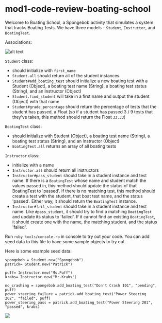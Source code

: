 # mod1-code-review-boating-school

Welcome to Boating School,  a Spongebob activity that simulates a system that tracks Boating Tests.  We have three models - `Student`, `Instructor`, and `BoatingTest`.

Associations:

![alt text][chart]

[chart]: https://i.imgur.com/eiFqjJe.png

`Student` class:
* should initialize with `first_name`
* `Student.all` should return all of the student instances
* `Student#add_boating_test` should initialize a new boating test with a Student (Object), a boating test name (String), a boating test status (String), and an Instructor (Object)
* `Student.find_student` will take in a first name and output the student (Object) with that name
* `Student#grade_percentage` should return the percentage of tests that the student has passed, a Float (so if a student has passed 3 / 9 tests that they've taken, this method should return the Float `33.33`)

`BoatingTest` class:
* should initialize with Student (Object), a boating test name (String), a boating test status (String), and an Instructor (Object)
* `BoatingTest.all` returns an array of all boating tests

`Instructor` class:
* initialize with a name
* `Instructor.all` should return all instructors
* `Instructor#pass_student` should take in a student instance and test name. If there is a `BoatingTest` whose name and student match the values passed in, this method should update the status of that BoatingTest to 'passed'. If there is no matching test, this method should create a test with the student, that boat test name, and the status 'passed'. Either way, it should return the `BoatingTest` instance.
* `Instructor#fail_student` should take in a student instance and test name. Like `#pass_student`, it should try to find a matching `BoatingTest` and update its status to 'failed'. If it cannot find an existing `BoatingTest`, it should create one with the name, the matching student, and the status 'failed'.

Run `ruby tools/console.rb` in console to try out your code. You can add seed data to this file to have some sample objects to try out.

Here is some example seed data:

```
spongebob = Student.new("Spongebob")
patrick= Student.new("Patrick")

puff= Instructor.new("Ms.Puff")
krabs= Instructor.new("Mr.Krabs")

no_crashing = spongebob.add_boating_test("Don't Crash 101", "pending", puff)
power_steering_failure = patrick.add_boating_test("Power Steering 202", "failed", puff)
power_steering_pass = patrick.add_boating_test("Power Steering 201", "passed", krabs)
```

![](https://media.giphy.com/media/GwYxLtDaB3Wso/giphy.gif)

